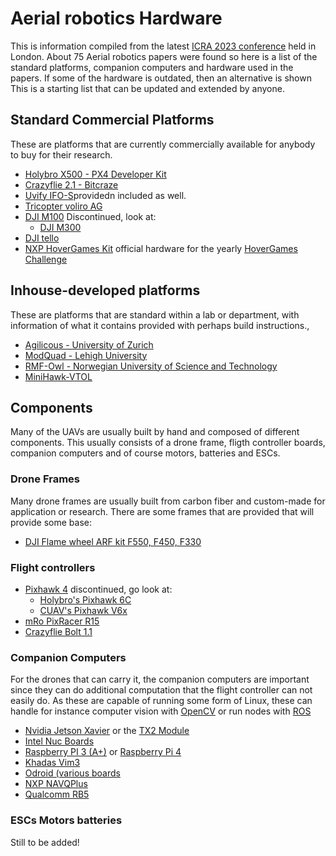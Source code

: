 # Aerial robotics Hardware

This is information compiled from the latest [ICRA 2023 conference](https://www.icra2023.org/) held in London. 
About 75 Aerial robotics papers were found so here is a list of the standard platforms, companion computers and hardware used in the papers.
If some of the hardware is outdated, then an alternative is shown
This is a starting list that can be updated and extended by anyone.

## Standard Commercial Platforms
These are platforms that are currently commercially available for anybody to buy for their research.

- [Holybro X500 - PX4 Developer Kit](https://holybro.com/product/x500-v2-kit)
- [Crazyflie 2.1 - Bitcraze](https://www.bitcraze.io/products/crazyflie-2-1/)
- [Uvify IFO-S](https://www.uvify.com/ifo-s/)providedn included as well.
- [Tricopter voliro AG](https://voliro.com/)
- [DJI M100](https://www.dji.com/se/matrice100) Discontinued, look at:
    - [DJI M300](https://enterprise.dji.com/matrice-300)
- [DJI tello](https://store.dji.com/se/shop/tello-series)
- [NXP HoverGames Kit](https://www.nxp.com/design/designs/nxp-hovergames-drone-kit-including-rddrone-fmuk66-and-peripherals:KIT-HGDRONEK66) official hardware for the yearly [HoverGames Challenge](https://www.hovergames.com)

## Inhouse-developed platforms

These are platforms that are standard within a lab or department, with information of what it contains provided with perhaps build instructions.,

-  [Agilicous - University of Zurich](https://agilicious.readthedocs.io/en/latest/index.html)
-  [ModQuad - Lehigh University](http://swarmslab.com/projects/)
-  [RMF-Owl - Norwegian University of Science and Technology](https://ieeexplore.ieee.org/document/9836115)
-  [MiniHawk-VTOL](https://github.com/StephenCarlson/MiniHawk-VTOL)

## Components

Many of the UAVs are usually built by hand and composed of different components. This usually consists of a drone frame, fligth controller boards, companion computers and of course motors, batteries and ESCs. 

### Drone Frames
Many drone frames are usually built from carbon fiber and custom-made for application or research.
There are some frames that are provided that will provide some base:  
- [DJI Flame wheel ARF kit F550, F450, F330](https://www-v1.dji.com/flame-wheel-arf/feature.html)

### Flight controllers
- [Pixhawk 4](https://docs.px4.io/main/en/flight_controller/pixhawk4.html) discontinued, go look at:
   -  [Holybro's Pixhawk 6C](https://holybro.com/collections/autopilot-flight-controllers/products/pixhawk-6c) 
   -  [CUAV's Pixhawk V6x](https://doc.cuav.net/flight-controller/pixhawk-v6x/en/#building-firmware)
-  [mRo PixRacer R15](https://store.mrobotics.io/product-p/auav-pxrcr-r15-mr.htm)
-  [Crazyflie Bolt 1.1](https://www.bitcraze.io/products/crazyflie-bolt-1-1/)

### Companion Computers
For the drones that can carry it, the companion computers are important since they can do additional computation that the flight controller can not easily do.
As these are capable of running some form of Linux, these can handle for instance  computer vision with [OpenCV](https://opencv.org/) or run nodes with [ROS](https://www.ros.org/)

- [Nvidia Jetson Xavier](https://www.nvidia.com/en-us/autonomous-machines/embedded-systems/jetson-xavier-nx/) or the [TX2 Module](https://developer.nvidia.com/embedded/jetson-tx2)
- [Intel Nuc Boards](https://www.intel.com/content/www/us/en/products/details/nuc/boards/products.html)
- [Raspberry PI 3 (A+)](https://www.raspberrypi.com/products/raspberry-pi-3-model-a-plus/) or [Raspberry Pi 4](https://www.raspberrypi.com/products/raspberry-pi-4-model-b/)
- [Khadas Vim3](https://www.khadas.com/vim3)
- [Odroid (various boards](https://www.hardkernel.com/product-category/odroid-board/)
- [NXP NAVQPlus](https://www.nxp.com/design/designs/navqplus-ai-ml-companion-computer-evk-for-mobile-robotics-ros-ground-stations-and-camera-heads:8MPNAVQ)
- [Qualcomm RB5](https://developer.qualcomm.com/qualcomm-robotics-rb5-kit)
  
### ESCs Motors batteries
Still to be added!
